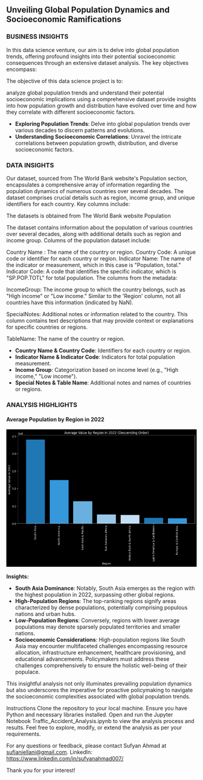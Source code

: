 ## Unveiling Global Population Dynamics and Socioeconomic Ramifications

### BUSINESS INSIGHTS

In this data science venture, our aim is to delve into global population trends, offering profound insights into their potential socioeconomic consequences through an extensive dataset analysis. The key objectives encompass:

The objective of this data science project is to:

analyze global population trends and understand their potential socioeconomic implications using a comprehensive dataset
provide insights into how population growth and distribution have evolved over time and how they correlate with different socioeconomic factors.

- **Exploring Population Trends**: Delve into global population trends over various decades to discern patterns and evolutions.
- **Understanding Socioeconomic Correlations**: Unravel the intricate correlations between population growth, distribution, and diverse socioeconomic factors.

### DATA INSIGHTS

Our dataset, sourced from The World Bank website's Population section, encapsulates a comprehensive array of information regarding the population dynamics of numerous countries over several decades. The dataset comprises crucial details such as region, income group, and unique identifiers for each country. Key columns include:

The datasets is obtained from The World Bank website Population

The dataset contains information about the population of various countries over several decades, along with additional details such as region and income group.
Columns of the population dataset include:

Country Name : The name of the country or region.
Country Code: A unique code or identifier for each country or region.
Indicator Name: The name of the indicator or measurement, which in this case is "Population, total."
Indicator Code: A code that identifies the specific indicator, which is "SP.POP.TOTL" for total population.
The columns from the metadata:

IncomeGroup: The income group to which the country belongs, such as "High income" or "Low income." Similar to the 'Region' column, not all countries have this information (indicated by NaN).

SpecialNotes: Additional notes or information related to the country. This column contains text descriptions that may provide context or explanations for specific countries or regions.

TableName: The name of the country or region.

- **Country Name & Country Code**: Identifiers for each country or region.
- **Indicator Name & Indicator Code**: Indicators for total population measurement.
- **Income Group**: Categorization based on income level (e.g., "High income," "Low income").
- **Special Notes & Table Name**: Additional notes and names of countries or regions.

### ANALYSIS HIGHLIGHTS

#### Average Population by Region in 2022

![Average Population by Region in 2022](output.png)

**Insights:**
- **South Asia Dominance**: Notably, South Asia emerges as the region with the highest population in 2022, surpassing other global regions.
- **High-Population Regions**: The top-ranking regions signify areas characterized by dense populations, potentially comprising populous nations and urban hubs.
- **Low-Population Regions**: Conversely, regions with lower average populations may denote sparsely populated territories and smaller nations.
- **Socioeconomic Considerations**: High-population regions like South Asia may encounter multifaceted challenges encompassing resource allocation, infrastructure enhancement, healthcare provisioning, and educational advancements. Policymakers must address these challenges comprehensively to ensure the holistic well-being of their populace.

This insightful analysis not only illuminates prevailing population dynamics but also underscores the imperative for proactive policymaking to navigate the socioeconomic complexities associated with global population trends.

Instructions
Clone the repository to your local machine.
Ensure you have Python and necessary libraries installed.
Open and run the Jupyter Notebook Traffic_Accident_Analysis.ipynb to view the analysis process and results.
Feel free to explore, modify, or extend the analysis as per your requirements.

For any questions or feedback, please contact Sufyan Ahmad at sufianjellani@gmail.com.
LinkedIn: https://www.linkedin.com/in/sufyanahmad007/

Thank you for your interest!